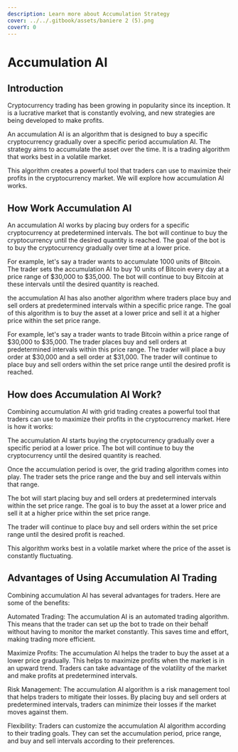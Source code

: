 ```yaml
---
description: Learn more about Accumulation Strategy
cover: ../../.gitbook/assets/baniere 2 (5).png
coverY: 0
---
```


# Accumulation AI

## **Introduction**

Cryptocurrency trading has been growing in popularity since its inception. It is a lucrative market that is constantly evolving, and new strategies are being developed to make profits.

An accumulation AI  is an algorithm that is designed to buy a specific cryptocurrency gradually over a specific period accumulation AI. The strategy aims to accumulate the asset over the time. It is a trading algorithm that works best in a volatile market.

This algorithm creates a powerful tool that traders can use to maximize their profits in the cryptocurrency market. We will explore how accumulation AI works.

## **How Work Accumulation AI**

An accumulation AI works by placing buy orders for a specific cryptocurrency at predetermined intervals. The bot will continue to buy the cryptocurrency until the desired quantity is reached. The goal of the bot is to buy the cryptocurrency gradually over time at a lower price.

For example, let's say a trader wants to accumulate 1000 units of Bitcoin. The trader sets the accumulation AI to buy 10 units of Bitcoin every day at a price range of $30,000 to $35,000. The bot will continue to buy Bitcoin at these intervals until the desired quantity is reached.

the accumulation AI has also another algorithm where traders place buy and sell orders at predetermined intervals within a specific price range. The goal of this algorithm is to buy the asset at a lower price and sell it at a higher price within the set price range.

For example, let's say a trader wants to trade Bitcoin within a price range of $30,000 to $35,000. The trader places buy and sell orders at predetermined intervals within this price range. The trader will place a buy order at $30,000 and a sell order at $31,000. The trader will continue to place buy and sell orders within the set price range until the desired profit is reached.

## **How does Accumulation AI Work?**

Combining accumulation AI with grid trading creates a powerful tool that traders can use to maximize their profits in the cryptocurrency market. Here is how it works:

The accumulation AI starts buying the cryptocurrency gradually over a specific period at a lower price. The bot will continue to buy the cryptocurrency until the desired quantity is reached.

Once the accumulation period is over, the grid trading algorithm comes into play. The trader sets the price range and the buy and sell intervals within that range.

The bot will start placing buy and sell orders at predetermined intervals within the set price range. The goal is to buy the asset at a lower price and sell it at a higher price within the set price range.

The trader will continue to place buy and sell orders within the set price range until the desired profit is reached.

This algorithm works best in a volatile market where the price of the asset is constantly fluctuating.

## **Advantages of Using Accumulation AI Trading**

Combining accumulation AI has several advantages for traders. Here are some of the benefits:

Automated Trading: The accumulation AI is an automated trading algorithm. This means that the trader can set up the bot to trade on their behalf without having to monitor the market constantly. This saves time and effort, making trading more efficient.

Maximize Profits: The accumulation AI helps the trader to buy the asset at a lower price gradually. This helps to maximize profits when the market is in an upward trend. Traders can take advantage of the volatility of the market and make profits at predetermined intervals.

Risk Management: The accumulation AI algorithm is a risk management tool that helps traders to mitigate their losses. By placing buy and sell orders at predetermined intervals, traders can minimize their losses if the market moves against them.

Flexibility: Traders can customize the accumulation AI algorithm according to their trading goals. They can set the accumulation period, price range, and buy and sell intervals according to their preferences.
